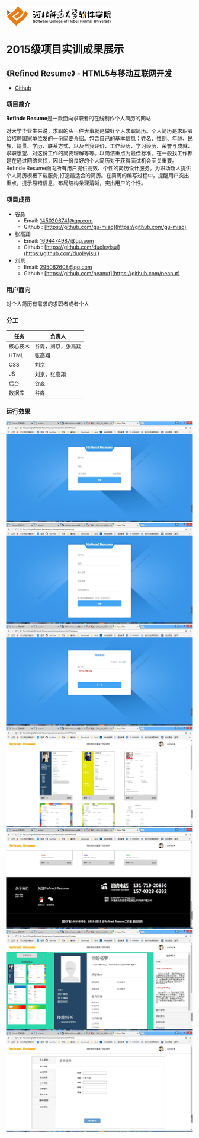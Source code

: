 ﻿<img src="../../../image/logo.png"/>

# 2015级项目实训成果展示 

##  《Refined Resume》  - HTML5与移动互联网开发

* [Github](https://github.com/gu-miao) 

### 项目简介

**Refinde Resume**是一款面向求职者的在线制作个人简历的网站

对大学毕业生来说，求职的头一件大事就是做好个人求职简历。个人简历是求职者给招聘国家单位发的一份简要介绍。包含自己的基本信息：姓名、性别、年龄、民族、籍贯、学历、联系方式，以及自我评价、工作经历、学习经历、荣誉与成就、求职愿望、对这份工作的简要理解等等。以简洁重点为最佳标准。在一般找工作都是在通过网络来找，因此一份良好的个人简历对于获得面试机会至关重要。  
Refinde Resume面向所有用户提供高效、个性的简历设计服务。为职场新人提供个人简历模板下载服务,打造最适合的简历。在简历的编写过程中，提醒用户突出重点，提示易错信息，布局结构条理清晰，突出用户的个性。

### 项目成员

* 谷淼 
    * Email: <1450206741@qq.com>
    * Github : [https://github.com/gu-miao](https://github.com/gu-miao)
* 张高翔 
    * Email: <1694474987@qq.com>
    * Github : [https://github.com/duoleyisui](https://github.com/duoleyisui)
* 刘京 
    * Email: <295062608@qq.com>
    * Github : [https://github.com/peanut](https://github.com/peanut)

### 用户面向

对个人简历有需求的求职者或者个人

### 分工

任务|负责人
-|-
核心技术|谷淼，刘京，张高翔
HTML|张高翔
CSS|刘京
JS|刘京，张高翔
后台|谷淼
数据库|谷淼


### 运行效果
<img src="./image/1.jpg"/>
<img src="./image/2.jpg"/>
<img src="./image/3.jpg"/>
<img src="./image/4.jpg"/>
<img src="./image/5.jpg"/>
<img src="./image/6.jpg"/>
<img src="./image/7.jpg"/>